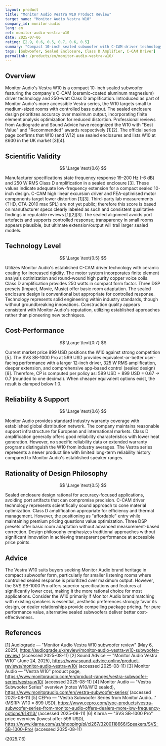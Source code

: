 ```yaml
---
layout: product
title: "Monitor Audio Vestra W10 Product Review"
target_name: "Monitor Audio Vestra W10"
company_id: monitor-audio
lang: en
ref: monitor-audio-vestra-w10
date: 2025-07-06
rating: [2.9, 0.6, 0.5, 0.7, 0.6, 0.5]
summary: "Compact 10-inch sealed subwoofer with C-CAM driver technology delivering controlled bass performance in small to medium rooms, positioned as an affordable entry into Monitor Audio's subwoofer lineup."
tags: [Subwoofer, Sealed Enclosure, Class D Amplifier, C-CAM Driver]
permalink: /products/en/monitor-audio-vestra-w10/
---
```


## Overview

Monitor Audio's Vestra W10 is a compact 10-inch sealed subwoofer featuring the company's C-CAM (ceramic-coated aluminum magnesium) driver technology and 250-watt Class D amplification. Introduced as part of Monitor Audio's more accessible Vestra series, the W10 targets small to medium-sized rooms with controlled bass output. The sealed enclosure design prioritizes accuracy over maximum output, incorporating finite element analysis optimization for reduced distortion. Professional reviews from Audiograde and Sound Advice have recognized the W10 with "Best Value" and "Recommended" awards respectively [1][2]. The official series page confirms that W10 (and W12) use sealed enclosures and lists W10 at £600 in the UK market [3][4].

## Scientific Validity

$$ \Large \text{0.6} $$

Manufacturer specifications state frequency response 19–200 Hz (-6 dB) and 250 W RMS Class D amplification in a sealed enclosure [3]. These values indicate adequate low-frequency extension for a compact sealed 10-inch design. C-CAM high linear excursion driver and FEA-optimised motor components target lower distortion [1][3]. Third-party lab measurements (THD, CTA-2010 max SPL) are not yet public; therefore this score is based on manufacturer specs clearly labeled as such and consistent qualitative findings in reputable reviews [1][2][3]. The sealed alignment avoids port artefacts and supports controlled response; transparency in small rooms appears plausible, but ultimate extension/output will trail larger sealed models.

## Technology Level

$$ \Large \text{0.5} $$

Utilizes Monitor Audio's established C-CAM driver technology with ceramic coating for increased rigidity. The motor system incorporates finite element analysis optimization and round-wound high purity copper voice coils. Class D amplification provides 250 watts in compact form factor. Three DSP presets (Impact, Movie, Music) offer basic room adaptation. The sealed enclosure design is conventional but appropriate for controlled response. Technology represents solid engineering within industry standards, though without groundbreaking innovations. Construction quality appears consistent with Monitor Audio's reputation, utilizing established approaches rather than pioneering new techniques.

## Cost-Performance

$$ \Large \text{0.7} $$

Current market price 899 USD positions the W10 against strong competition [5]. The SVS SB-1000 Pro at 599 USD provides equivalent-or-better user-facing performance with a larger 12-inch driver, 325 W RMS amplification, deeper extension, and comprehensive app-based control (sealed design) [6]. Therefore, CP is computed per policy as: 599 USD ÷ 899 USD = 0.67 → 0.7 (rounded to one decimal). When cheaper equivalent options exist, the result is clamped below 1.0.

## Reliability & Support

$$ \Large \text{0.6} $$

Monitor Audio provides standard industry warranty coverage with established global distribution network. The company maintains reasonable support infrastructure for European and international markets. Class D amplification generally offers good reliability characteristics with lower heat generation. However, no specific reliability data or extended warranty programs distinguish the W10 from industry averages. The Vestra series represents a newer product line with limited long-term reliability history compared to Monitor Audio's established speaker ranges.

## Rationality of Design Philosophy

$$ \Large \text{0.5} $$

Sealed enclosure design rational for accuracy-focused applications, avoiding port artifacts that can compromise precision. C-CAM driver technology represents scientifically sound approach to cone material optimization. Class D amplification appropriate for efficiency and thermal management. However, the positioning as "affordable" entry while maintaining premium pricing questions value optimization. Three DSP presets offer basic room adaptation without advanced measurement-based correction. Design philosophy emphasizes traditional approaches without significant innovation in achieving transparent performance at accessible price points.

## Advice

The Vestra W10 suits buyers seeking Monitor Audio brand heritage in compact subwoofer form, particularly for smaller listening rooms where controlled sealed response is prioritized over maximum output. However, the SVS SB-1000 Pro offers superior specifications and features at significantly lower cost, making it the more rational choice for most applications. Consider the W10 primarily if Monitor Audio brand matching with existing speakers is essential, aesthetic preferences strongly favor its design, or dealer relationships provide compelling package pricing. For pure performance value, alternative sealed subwoofers deliver better cost-effectiveness.

## References

[1] Audiograde — "Monitor Audio Vestra W10 subwoofer review" (May 6, 2025), https://audiograde.uk/review/monitor-audio-vestra-w10-subwoofer-review/ (accessed 2025-08-11)
[2] Sound Advice — "Monitor Audio Vestra W10" (June 24, 2025), https://www.sound-advice.online/product-reviews/monitor-audio-vestra-w10/ (accessed 2025-08-11)
[3] Monitor Audio — "Vestra W10" product page, https://www.monitoraudio.com/en/product-ranges/vestra-subwoofer-series/vestra-w10/ (accessed 2025-08-11)
[4] Monitor Audio — "Vestra Subwoofer Series" overview (notes W10/W12 sealed), https://www.monitoraudio.com/en/vestra-subwoofer-series/ (accessed 2025-08-11)
[5] CEPro — "Vestra Subwoofer Series from Monitor Audio…" (MSRP: W10 = 899 USD), https://www.cepro.com/type-products/vestra-subwoofer-series-from-monitor-audio-offers-dealers-more-low-frequency-options/618113/ (accessed 2025-08-11)
[6] Klarna — "SVS SB-1000 Pro" price overview (lowest offer 599 USD), https://www.klarna.com/us/shopping/pl/cl267/3200118666/Speakers/SVS-SB-1000-Pro/ (accessed 2025-08-11)

(2025.7.6)